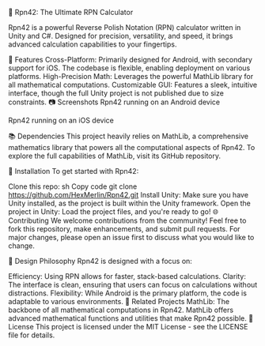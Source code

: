 ﻿🚀 Rpn42: The Ultimate RPN Calculator


Rpn42 is a powerful Reverse Polish Notation (RPN) calculator written in Unity and C#. Designed for precision, versatility, and speed, it brings advanced calculation capabilities to your fingertips.

🌟 Features
Cross-Platform: Primarily designed for Android, with secondary support for iOS. The codebase is flexible, enabling deployment on various platforms.
High-Precision Math: Leverages the powerful MathLib library for all mathematical computations.
Customizable GUI: Features a sleek, intuitive interface, though the full Unity project is not published due to size constraints.
📷 Screenshots
Rpn42 running on an Android device

Rpn42 running on an iOS device

📚 Dependencies
This project heavily relies on MathLib, a comprehensive mathematics library that powers all the computational aspects of Rpn42. To explore the full capabilities of MathLib, visit its GitHub repository.

🔧 Installation
To get started with Rpn42:

Clone this repo:
sh
Copy code
git clone https://github.com/HexMerlin/Rpn42.git
Install Unity: Make sure you have Unity installed, as the project is built within the Unity framework.
Open the project in Unity: Load the project files, and you're ready to go!
🌐 Contributing
We welcome contributions from the community! Feel free to fork this repository, make enhancements, and submit pull requests. For major changes, please open an issue first to discuss what you would like to change.


🎨 Design Philosophy
Rpn42 is designed with a focus on:

Efficiency: Using RPN allows for faster, stack-based calculations.
Clarity: The interface is clean, ensuring that users can focus on calculations without distractions.
Flexibility: While Android is the primary platform, the code is adaptable to various environments.
🔗 Related Projects
MathLib: The backbone of all mathematical computations in Rpn42. MathLib offers advanced mathematical functions and utilities that make Rpn42 possible.
📄 License
This project is licensed under the MIT License - see the LICENSE file for details.

